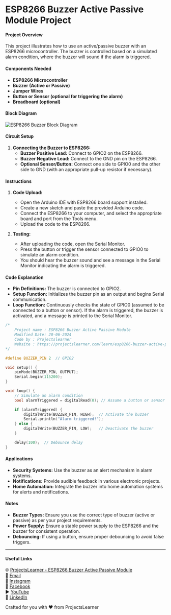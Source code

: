 # ESP8266 Buzzer Active Passive Module Project

#### Project Overview
This project illustrates how to use an active/passive buzzer with an ESP8266 microcontroller. The buzzer is controlled based on a simulated alarm condition, where the buzzer will sound if the alarm is triggered.

#### Components Needed
- **ESP8266 Microcontroller**
- **Buzzer (Active or Passive)**
- **Jumper Wires**
- **Button or Sensor (optional for triggering the alarm)**
- **Breadboard (optional)**

#### Block Diagram
![ESP8266 Buzzer Block Diagram](block_diagram.png)

#### Circuit Setup
1. **Connecting the Buzzer to ESP8266:**
   - **Buzzer Positive Lead:** Connect to GPIO2 on the ESP8266.
   - **Buzzer Negative Lead:** Connect to the GND pin on the ESP8266.
   - **Optional Sensor/Button:** Connect one side to GPIO0 and the other side to GND (with an appropriate pull-up resistor if necessary).

#### Instructions
1. **Code Upload:**
   - Open the Arduino IDE with ESP8266 board support installed.
   - Create a new sketch and paste the provided Arduino code.
   - Connect the ESP8266 to your computer, and select the appropriate board and port from the Tools menu.
   - Upload the code to the ESP8266.

2. **Testing:**
   - After uploading the code, open the Serial Monitor.
   - Press the button or trigger the sensor connected to GPIO0 to simulate an alarm condition.
   - You should hear the buzzer sound and see a message in the Serial Monitor indicating the alarm is triggered.

#### Code Explanation
- **Pin Definitions:** The buzzer is connected to GPIO2.
- **Setup Function:** Initializes the buzzer pin as an output and begins Serial communication.
- **Loop Function:** Continuously checks the state of GPIO0 (assumed to be connected to a button or sensor). If the alarm is triggered, the buzzer is activated, and a message is printed to the Serial Monitor.

```cpp
/*
    Project name : ESP8266 Buzzer Active Passive Module
    Modified Date: 20-06-2024
    Code by : Projectslearner
    Website : https://projectslearner.com/learn/esp8266-buzzer-active-passive-module
*/

#define BUZZER_PIN 2  // GPIO2

void setup() {
    pinMode(BUZZER_PIN, OUTPUT);
    Serial.begin(115200);
}

void loop() {
    // Simulate an alarm condition
    bool alarmTriggered = digitalRead(0); // Assume a button or sensor connected to GPIO0

    if (alarmTriggered) {
        digitalWrite(BUZZER_PIN, HIGH);  // Activate the buzzer
        Serial.println("Alarm triggered!");
    } else {
        digitalWrite(BUZZER_PIN, LOW);   // Deactivate the buzzer
    }

    delay(100);  // Debounce delay
}
```

#### Applications
- **Security Systems:** Use the buzzer as an alert mechanism in alarm systems.
- **Notifications:** Provide audible feedback in various electronic projects.
- **Home Automation:** Integrate the buzzer into home automation systems for alerts and notifications.

#### Notes
- **Buzzer Types:** Ensure you use the correct type of buzzer (active or passive) as per your project requirements.
- **Power Supply:** Ensure a stable power supply to the ESP8266 and the buzzer for consistent operation.
- **Debouncing:** If using a button, ensure proper debouncing to avoid false triggers.

---

#### Useful Links
🌐 [ProjectsLearner - ESP8266 Buzzer Active Passive Module](https://projectslearner.com/learn/esp8266-buzzer-active-passive-module)  
📧 [Email](mailto:projectslearner@gmail.com)  
📸 [Instagram](https://www.instagram.com/projectslearner/)  
📘 [Facebook](https://www.facebook.com/projectslearner)  
▶️ [YouTube](https://www.youtube.com/@ProjectsLearner)  
📘 [LinkedIn](https://www.linkedin.com/in/projectslearner)

Crafted for you with ❤️ from ProjectsLearner